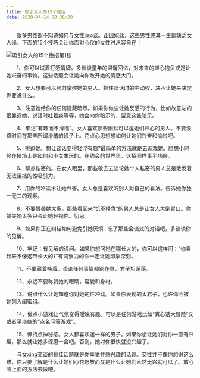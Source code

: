 ```yaml
---
title: 吸引女人的15个绝招
date: 2020-04-14 08:36:00
---
```




　　很多男性都不知道如何与女性jiao谈。正因如此，这些男性终其一生都缺乏女人缘。下面的15个技巧会让你面对心仪的女性时从容自在：

![吸引女人的15个绝招第1张](/img/05e9df7786f2729939d88b1234f7058e.jpg)

　　1、你可以试着打感情牌。多谈谈童年的温馨回忆，对未来的雄心抱负或是让她兴奋的事物。这些话题会让她向你敞开她的情感大门。

　　2、女人想要可以强力掌控她的男人。抓住谈话时的主动权，决不让她来决定你要说什么。

　　3、注意她给你的任何隐藏暗示。如果你做些让她反感的行为，比如故意站的很靠近她，说话时吐着痰等等，她会向你暗示的，留意这些暗示。

　　4、牢记“有趣而不滑稽”。女人喜欢那些幽默可以逗她们开心的男人。不要浪费时间在那些所谓滑稽的段子上。花点心思想想如何让她们兴奋和愉悦吧。

　　5、挑逗她。想让谈话变得轻浮有趣?最简单的方法就是去调戏她。想想小时候在操场上是如何和小女生玩的。在约会的世界里，这招同样事半功倍。

　　6、聊点私密的。在女人眼里，那些敢去去谈论她个人私密的男人总是散发着无法阻挡的性吸引力。

　　7、用你的冷读术让她兴奋。女人总是喜欢听别人对自己的看法。告诉她你独一无二的观察。

　　8、不要赞美她太多。那些看起来“饥不择食”的男人总是让女人大倒胃口。你赞美她太多只会让她轻视你。切忌。

　　9、如果你正在纠结如何避免引她厌烦...忘了那些会谈式的对话吧，多谈谈你的见解。

　　10、牢记：有见解的设问。如果你想问她在哪长大的，你可以这样问：“你看起来不像这带长大的?”有洞察力的你一定让她印象深刻。

　　11、不要藏着掖着。谈论任何事情都别在意，君子坦荡荡。

　　12、永远不要称赞她的眼睛，容貌和身材。

　　13、说点什么让她知道你对她的性冲动。如果你表现的太君子，也许你会被她列入闺蜜组。

　　14、做点小游戏让气氛变得暧昧有趣。可以是任何游戏比如“真心话大冒险”又或者平淡些的“点名问答游戏”。

　　15、保持点神秘感。女人都喜欢迷一样的男子。如果你想让她们对你一直有兴趣，那么就让她多琢磨一会吧。否则，她对你很快就没兴趣了。

　　与女xing交谈的最佳话题就是你享受并感兴趣的话题。交往并不像你想得这么难，你只要了解是什么让她们心花怒放而又是什么让她们索然无兴就可以了。放心照上面的方法去做吧。